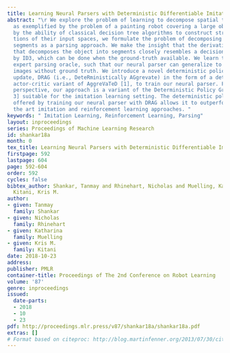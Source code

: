```yaml
---
title: Learning Neural Parsers with Deterministic Differentiable Imitation Learning
abstract: "\r We explore the problem of learning to decompose spatial tasks into segments,
  as exemplified by the problem of a painting robot covering a large object. Inspired
  by the ability of classical decision tree algorithms to construct structured parti-
  tions of their input spaces, we formulate the problem of decomposing objects into
  segments as a parsing approach. We make the insight that the derivation of a parse-tree
  that decomposes the object into segments closely resembles a decision tree constructed
  by ID3, which can be done when the ground-truth available. We learn to imitate an
  expert parsing oracle, such that our neural parser can generalize to parse natural
  images without ground truth. We introduce a novel deterministic policy gradient
  update, DRAG (i.e., DeteRministically AGgrevate) in the form of a deterministic
  actor-critic variant of AggreVaTeD [1], to train our neural parser. From another
  perspective, our approach is a variant of the Deterministic Policy Gradient [2,
  3] suitable for the imitation learning setting. The deterministic policy representation
  offered by training our neural parser with DRAG allows it to outperform state of
  the art imitation and reinforcement learning approaches. "
keywords: " Imitation Learning, Reinforcement Learning, Parsing"
layout: inproceedings
series: Proceedings of Machine Learning Research
id: shankar18a
month: 0
tex_title: Learning Neural Parsers with Deterministic Differentiable Imitation Learning
firstpage: 592
lastpage: 604
page: 592-604
order: 592
cycles: false
bibtex_author: Shankar, Tanmay and Rhinehart, Nicholas and Muelling, Katharina and
  Kitani, Kris M.
author:
- given: Tanmay
  family: Shankar
- given: Nicholas
  family: Rhinehart
- given: Katharina
  family: Muelling
- given: Kris M.
  family: Kitani
date: 2018-10-23
address: 
publisher: PMLR
container-title: Proceedings of The 2nd Conference on Robot Learning
volume: '87'
genre: inproceedings
issued:
  date-parts:
  - 2018
  - 10
  - 23
pdf: http://proceedings.mlr.press/v87/shankar18a/shankar18a.pdf
extras: []
# Format based on citeproc: http://blog.martinfenner.org/2013/07/30/citeproc-yaml-for-bibliographies/
---
```

